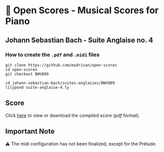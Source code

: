 # :musical_score: Open Scores - Musical Scores for Piano

## Johann Sebastian Bach - Suite Anglaise no. 4

### How to create the `.pdf` and `.midi` files

    git clone https://github.com/madrisan/open-scores
    cd open-scores
    git checkout BWV809
    
    cd johann-sebastian-bach/suites-anglaises/BWV809
    lilypond suite-anglaise-4.ly

## Score

Click
[here](https://github.com/madrisan/open-scores/blob/main/scores/JS-Bach-BWV809-Suite-Anglaise-4.pdf)
to view or download the compiled score (*pdf* format).

## Important Note

:warning: The midi configuration has not been finalized, except for the Prélude.
